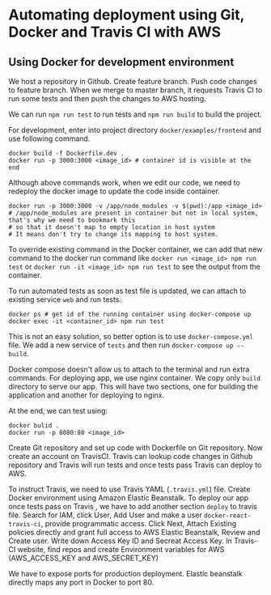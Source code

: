 # Automating deployment using Git, Docker and Travis CI with AWS

## Using Docker for development environment

We host a repository in Github. Create feature branch. Push code changes to feature branch. When we merge to master branch, it requests Travis CI to run some tests and then push the changes to AWS hosting.

We can run `npm run test` to run tests and `npm run build` to build the project.

For development, enter into project directory `docker/examples/frontend` and use following command.

```shell
docker build -f Dockerfile.dev .
docker run -p 3000:3000 <image_id> # container id is visible at the end
```

Although above commands work, when we edit our code, we need to redeploy the docker image to update the code inside container.

```shell
docker run -p 3000:3000 -v /app/node_modules -v $(pwd):/app <image_id>
# /app/node_modules are present in container but not in local system, that's why we need to bookmark this 
# so that it doesn't map to empty location in host system
# It means don't try to change its mapping to host system.
```

To override existing command in the Docker container, we can add that new command to the docker run command like `docker run <image_id> npm run test` or `docker run -it <image_id> npm run test` to see the output from the container.

To run automated tests as soon as test file is updated, we can attach to existing service `web` and run tests.

```shell
docker ps # get id of the running container using docker-compose up
docker exec -it <container_id> npm run test
```

This is not an easy solution, so better option is to use `docker-compose.yml` file. We add a new service of `tests` and then run `docker-compose up --build`.

Docker compose doesn't allow us to attach to the terminal and run extra commands. For deploying app, we use nginx container. We copy only `build` directory to serve our app. This will have two sections, one for building the application and another for deploying to nginx.

At the end, we can test using:

```shell
docker bulid .
docker run -p 8080:80 <image_id>
```

Create Git repository and set up code with Dockerfile on Git repository.
Now create an account on TravisCI. Travis can lookup code changes in Github repository and Travis will run tests and once tests pass Travis can deploy to AWS.

To instruct Travis, we need to use Travis YAML (`.travis.yml`) file. 
Create Docker environment using Amazon Elastic Beanstalk.
To deploy our app once tests pass on Travis , we have to add another section `deploy` to travis file. 
Search for IAM, click User, Add User and make a user `docker-react-travis-ci`, provide programmatic access. Click Next, Attach Existing policies directly and grant full access to AWS Elastic Beanstalk, Review and Create user. Write down Access Key ID and Secreat Access Key. In Travis-CI website, find repos and create Environment variables for AWS (AWS_ACCESS_KEY and AWS_SECRET_KEY)

We have to expose ports for production deployment. Elastic beanstalk directly maps any port in Docker to port 80.